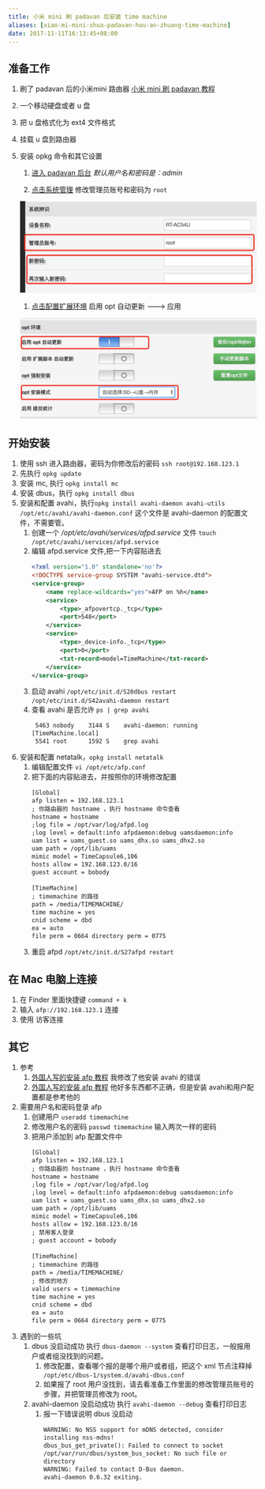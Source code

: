 ```yaml
---
title: 小米 mini 刷 padavan 后安装 time machine
aliases: [xiao-mi-mini-shua-padavan-hou-an-zhuang-time-machine]
date: 2017-11-11T16:13:45+08:00
---
```


## 准备工作

1. 刷了 padavan 后的小米mini 路由器 
<a href="/xiao-mi-wifi-mini-shua-padavan/" target="_blank">小米 mini 刷 padavan 教程</a>
1. 一个移动硬盘或者 u 盘
1. 把 u 盘格式化为 ext4 文件格式
1. 挂载 u 盘到路由器
1. 安装 opkg 命令和其它设置
    1. <a href="192.168.123.1" target="_blank">进入 padavan 后台</a> 
      *默认用户名和密码是：admin*
    
    1. <a href="http://192.168.123.1/Advanced_System_Content.asp" target="_blank">点击系统管理</a> 修改管理员账号和密码为 `root`
    
      ![修改管理员账号的结果](/images/9A1BCE5B-5BE1-4E6A-866B-7DA2D7B247D8.png)
    
    1. <a href="http://192.168.123.1/Advanced_System_Content.asp" target="_blank">点击配置扩展环境</a> 启用 opt 自动更新 ---> 应用
    
      ![结果](/images/4CEB7E69-4C3C-4CC0-A765-B69D5E78D9DA.png)

## 开始安装
1. 使用 ssh 进入路由器，密码为你修改后的密码
    `ssh root@192.168.123.1`
1. 先执行 `opkg update`
1. 安装 mc, 执行 `opkg install mc`
1. 安装 dbus，执行 `opkg install dbus`
1. 安装和配置 avahi，执行`opkg install avahi-daemon avahi-utils` 
    `/opt/etc/avahi/avahi-daemon.conf` 这个文件是 avahi-daemon 的配置文件，不需要管。
    1. 创建一个 */opt/etc/avahi/services/afpd.service* 文件
    `touch /opt/etc/avahi/services/afpd.service`
    2. 编辑 afpd.service 文件,把一下内容贴进去
        ```xml
        <?xml version="1.0" standalone='no'?>
        <!DOCTYPE service-group SYSTEM "avahi-service.dtd">
        <service-group>
            <name replace-wildcards="yes">AFP on %h</name>
            <service>
                <type>_afpovertcp._tcp</type>
                <port>548</port>
            </service>
            <service>
                <type>_device-info._tcp</type>
                <port>0</port>
                <txt-record>model=TimeMachine</txt-record>
            </service>
        </service-group>
        ```
    1. 启动 avahi
    `/opt/etc/init.d/S20dbus restart`
    `/opt/etc/init.d/S42avahi-daemon restart`
    1. 查看 avahi 是否允许
    `ps | grep avahi`
        ```
         5463 nobody    3144 S    avahi-daemon: running [TimeMachine.local]
         5541 root      1592 S    grep avahi
        ```
1. 安装和配置 netatalk，`opkg install netatalk`
    1. 编辑配置文件
    `vi /opt/etc/afp.conf`
    1. 把下面的内容贴进去，并按照你的环境修改配置
        ```text
        [Global]
        afp listen = 192.168.123.1
        ; 你路由器的 hostname ，执行 hostname 命令查看
        hostname = hostname 
        ;log file = /opt/var/log/afpd.log
        ;log level = default:info afpdaemon:debug uamsdaemon:info
        uam list = uams_guest.so uams_dhx.so uams_dhx2.so
        uam path = /opt/lib/uams
        mimic model = TimeCapsule6,106
        hosts allow = 192.168.123.0/16
        guest account = bobody

        [TimeMachine]
        ; timemachine 的路径
        path = /media/TIMEMACHINE/
        time machine = yes
        cnid scheme = dbd
        ea = auto
        file perm = 0664 directory perm = 0775
        ```
    1. 重启 afpd
    `/opt/etc/init.d/S27afpd restart`

## 在 Mac 电脑上连接
1. 在 Finder 里面快捷键 `command + k`
1. 输入 `afp://192.168.123.1` 连接
1. 使用 访客连接

## 其它
1. 参考 
    1. [外国人写的安装 afp 教程](https://pztrn.name/blog/afp-zeroconf-timemachine-%D0%BD%D0%B0-%D0%BF%D1%80%D0%BE%D1%88%D0%B8%D0%B2%D0%BA%D0%B5-%D0%BE%D1%82-padavana/)
    我修改了他安装 avahi 的错误
    1. [外国人写的安装 afp 教程](https://w3bsit3-dns.com/forum/index.php?showtopic=605963&st=1700)
    他好多东西都不正确，但是安装 avahi和用户配置都是参考他的
1. 需要用户名和密码登录 afp
   1. 创建用户 `useradd timemachine`
   1. 修改用户名的密码 `passwd timemachine` 
    输入两次一样的密码
   1. 把用户添加到 afp 配置文件中 
        ```text
        [Global]
        afp listen = 192.168.123.1
        ; 你路由器的 hostname ，执行 hostname 命令查看
        hostname = hostname 
        ;log file = /opt/var/log/afpd.log
        ;log level = default:info afpdaemon:debug uamsdaemon:info
        uam list = uams_guest.so uams_dhx.so uams_dhx2.so
        uam path = /opt/lib/uams
        mimic model = TimeCapsule6,106
        hosts allow = 192.168.123.0/16
        ; 禁用客人登录
        ; guest account = bobody

        [TimeMachine]
        ; timemachine 的路径
        path = /media/TIMEMACHINE/
        ; 修改的地方
        valid users = timemachine
        time machine = yes
        cnid scheme = dbd
        ea = auto
        file perm = 0664 directory perm = 0775
       ```
1. 遇到的一些坑
    1. dbus 没启动成功
    执行 `dbus-daemon --system` 查看打印日志，一般报用户或者组没找到的问题。
        1. 修改配置，查看哪个报的是哪个用户或者组，把这个 xml 节点注释掉
            `/opt/etc/dbus-1/system.d/avahi-dbus.conf`
        1. 如果报了 root 用户没找到，请去看准备工作里面的修改管理员账号的步骤，并把管理员修改为 root。    
    1. avahi-daemon 没启动成功
    执行 `avahi-daemon --debug` 查看打印日志
        1. 报一下错误说明 dbus 没启动
            ```text
            WARNING: No NSS support for mDNS detected, consider installing nss-mdns!
            dbus_bus_get_private(): Failed to connect to socket /opt/var/run/dbus/system_bus_socket: No such file or directory
            WARNING: Failed to contact D-Bus daemon.
            avahi-daemon 0.6.32 exiting.
            ```
      

